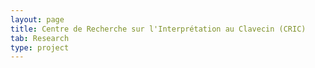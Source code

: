 ```yaml
---
layout: page
title: Centre de Recherche sur l'Interprétation au Clavecin (CRIC)
tab: Research
type: project
---
```

